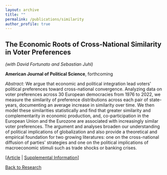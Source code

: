 ```yaml
---
layout: archive
title: ""
permalink: /publications/similarity
author_profile: true
---
```


## The Economic Roots of Cross-National Similarity in Voter Preferences  

*(with David Fortunato and Sebastian Juhl)*

**American Journal of Political Science**, forthcoming

*Abstract:* We argue that economic and political integration lead voters' political preferences toward cross-national convergence. Analyzing data on voter preferences across 30 European democracies from 1976 to 2022, we measure the similarity of preference distributions across each pair of state-years, documenting an average increase in similarity over time. We then model these similarities statistically and find that greater similarity and complementarity in economic production, and, co-participation in the European Union and the Eurozone are associated with increasingly similar voter preferences. The argument and analyses broaden our understanding of political implications of globalization and also provide a theoretical and empirical foundation for two growing literatures: one on the cross-national diffusion of parties' strategies and one on the political implications of macroeconomic stimuli such as trade shocks or banking crises. 

[[Article](../files/FJW.pdf) | [Supplemental Information](../files/FJW_SI.pdf)]


[Back to Research](https://williamslaro.github.io/publications)
